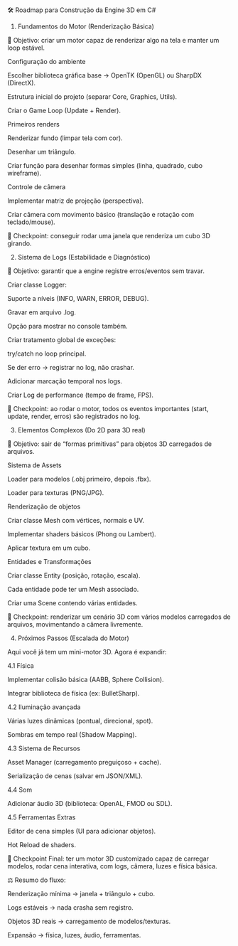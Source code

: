 🛠️ Roadmap para Construção da Engine 3D em C#
1. Fundamentos do Motor (Renderização Básica)

🎯 Objetivo: criar um motor capaz de renderizar algo na tela e manter um loop estável.

Configuração do ambiente

Escolher biblioteca gráfica base → OpenTK (OpenGL) ou SharpDX (DirectX).

Estrutura inicial do projeto (separar Core, Graphics, Utils).

Criar o Game Loop (Update + Render).

Primeiros renders

Renderizar fundo (limpar tela com cor).

Desenhar um triângulo.

Criar função para desenhar formas simples (linha, quadrado, cubo wireframe).

Controle de câmera

Implementar matriz de projeção (perspectiva).

Criar câmera com movimento básico (translação e rotação com teclado/mouse).

📌 Checkpoint: conseguir rodar uma janela que renderiza um cubo 3D girando.

2. Sistema de Logs (Estabilidade e Diagnóstico)

🎯 Objetivo: garantir que a engine registre erros/eventos sem travar.

Criar classe Logger:

Suporte a níveis (INFO, WARN, ERROR, DEBUG).

Gravar em arquivo .log.

Opção para mostrar no console também.

Criar tratamento global de exceções:

try/catch no loop principal.

Se der erro → registrar no log, não crashar.

Adicionar marcação temporal nos logs.

Criar Log de performance (tempo de frame, FPS).

📌 Checkpoint: ao rodar o motor, todos os eventos importantes (start, update, render, erros) são registrados no log.

3. Elementos Complexos (Do 2D para 3D real)

🎯 Objetivo: sair de “formas primitivas” para objetos 3D carregados de arquivos.

Sistema de Assets

Loader para modelos (.obj primeiro, depois .fbx).

Loader para texturas (PNG/JPG).

Renderização de objetos

Criar classe Mesh com vértices, normais e UV.

Implementar shaders básicos (Phong ou Lambert).

Aplicar textura em um cubo.

Entidades e Transformações

Criar classe Entity (posição, rotação, escala).

Cada entidade pode ter um Mesh associado.

Criar uma Scene contendo várias entidades.

📌 Checkpoint: renderizar um cenário 3D com vários modelos carregados de arquivos, movimentando a câmera livremente.

4. Próximos Passos (Escalada do Motor)

Aqui você já tem um mini-motor 3D. Agora é expandir:

4.1 Física

Implementar colisão básica (AABB, Sphere Collision).

Integrar biblioteca de física (ex: BulletSharp).

4.2 Iluminação avançada

Várias luzes dinâmicas (pontual, direcional, spot).

Sombras em tempo real (Shadow Mapping).

4.3 Sistema de Recursos

Asset Manager (carregamento preguiçoso + cache).

Serialização de cenas (salvar em JSON/XML).

4.4 Som

Adicionar áudio 3D (biblioteca: OpenAL, FMOD ou SDL).

4.5 Ferramentas Extras

Editor de cena simples (UI para adicionar objetos).

Hot Reload de shaders.

📌 Checkpoint Final: ter um motor 3D customizado capaz de carregar modelos, rodar cena interativa, com logs, câmera, luzes e física básica.

⚖️ Resumo do fluxo:

Renderização mínima → janela + triângulo + cubo.

Logs estáveis → nada crasha sem registro.

Objetos 3D reais → carregamento de modelos/texturas.

Expansão → física, luzes, áudio, ferramentas.
